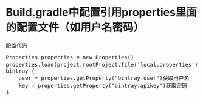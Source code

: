 Build.gradle中配置引用properties里面的配置文件（如用户名密码）  
========
配置代码  
<pre>Properties properties = new Properties()
properties.load(project.rootProject.file('local.properties').newDataInputStream())文件位置local.properties  
bintray {  
    user = properties.getProperty("bintray.user")获取用户名  
    key = properties.getProperty("bintray.apikey")获取密码  
}</pre>
